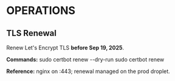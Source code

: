 # OPERATIONS

## TLS Renewal

Renew Let's Encrypt TLS **before Sep 19, 2025**.

**Commands:**
sudo certbot renew --dry-run
sudo certbot renew

**Reference:** nginx on :443; renewal managed on the prod droplet.
